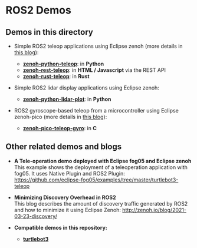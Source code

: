 # ROS2 Demos

## Demos in this directory

 * Simple ROS2 teleop applications using Eclipse zenoh (more details in [this blog](https://zenoh.io/blog/2021-04-28-ros2-integration/)):
   * **[zenoh-python-teleop](./zenoh-python-teleop)**: in **Python**
   * **[zenoh-rest-teleop](./zenoh-rest-teleop)**: in **HTML / Javascript** via the REST API
   * **[zenoh-rust-teleop](./zenoh-rust-teleop)**: in **Rust**
 * Simple ROS2 lidar display applications using Eclipse zenoh:
   * **[zenoh-python-lidar-plot](./zenoh-python-lidar-plot)**: in **Python**

 * ROS2 gyroscope-based teleop from a microcontroller using Eclipse zenoh-pico (more details in [this blog](https://zenoh.io/blog/2021-11-09-ros2-zenoh-pico/)):
   * **[zenoh-pico-teleop-gyro](./zenoh-pico-teleop-gyro)**: in **C**


## Other related demos and blogs
 * **A Tele-operation demo deployed with Eclipse fog05 and Eclipse zenoh**  
   This example shows the deployment of a teleoperation application with fog05. It uses Native Plugin and ROS2 Plugin:  
   https://github.com/eclipse-fog05/examples/tree/master/turtlebot3-teleop

 * **Minimizing Discovery Overhead in ROS2**  
   This blog describes the amount of discovery traffic generated by ROS2 and how to minimize it using Eclipse Zenoh:
   http://zenoh.io/blog/2021-03-23-discovery/

 * **Compatible demos in this repository:**  
   * **[turtlebot3](../turtlebot3/)**



